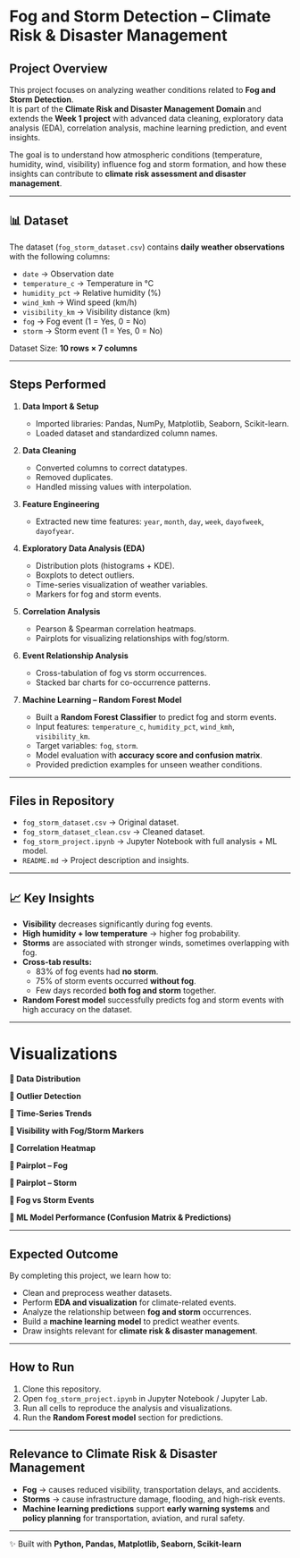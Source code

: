 # Fog and Storm Detection – Climate Risk & Disaster Management  

##  Project Overview  
This project focuses on analyzing weather conditions related to **Fog and Storm Detection**.  
It is part of the **Climate Risk and Disaster Management Domain** and extends the **Week 1 project** with advanced data cleaning, exploratory data analysis (EDA), correlation analysis, machine learning prediction, and event insights.  

The goal is to understand how atmospheric conditions (temperature, humidity, wind, visibility) influence fog and storm formation, and how these insights can contribute to **climate risk assessment and disaster management**.  

---

## 📊 Dataset  
The dataset (`fog_storm_dataset.csv`) contains **daily weather observations** with the following columns:  

- `date` → Observation date  
- `temperature_c` → Temperature in °C  
- `humidity_pct` → Relative humidity (%)  
- `wind_kmh` → Wind speed (km/h)  
- `visibility_km` → Visibility distance (km)  
- `fog` → Fog event (1 = Yes, 0 = No)  
- `storm` → Storm event (1 = Yes, 0 = No)  

 Dataset Size: **10 rows × 7 columns**  

---

##  Steps Performed  

1. **Data Import & Setup**  
   - Imported libraries: Pandas, NumPy, Matplotlib, Seaborn, Scikit-learn.  
   - Loaded dataset and standardized column names.  

2. **Data Cleaning**  
   - Converted columns to correct datatypes.  
   - Removed duplicates.  
   - Handled missing values with interpolation.  

3. **Feature Engineering**  
   - Extracted new time features: `year`, `month`, `day`, `week`, `dayofweek`, `dayofyear`.  

4. **Exploratory Data Analysis (EDA)**  
   - Distribution plots (histograms + KDE).  
   - Boxplots to detect outliers.  
   - Time-series visualization of weather variables.  
   - Markers for fog and storm events.  

5. **Correlation Analysis**  
   - Pearson & Spearman correlation heatmaps.  
   - Pairplots for visualizing relationships with fog/storm.  

6. **Event Relationship Analysis**  
   - Cross-tabulation of fog vs storm occurrences.  
   - Stacked bar charts for co-occurrence patterns.  

7. **Machine Learning – Random Forest Model**  
   - Built a **Random Forest Classifier** to predict fog and storm events.  
   - Input features: `temperature_c`, `humidity_pct`, `wind_kmh`, `visibility_km`.  
   - Target variables: `fog`, `storm`.  
   - Model evaluation with **accuracy score and confusion matrix**.  
   - Provided prediction examples for unseen weather conditions.  

---

## Files in Repository  
- `fog_storm_dataset.csv` → Original dataset.  
- `fog_storm_dataset_clean.csv` → Cleaned dataset.  
- `fog_storm_project.ipynb` → Jupyter Notebook with full analysis + ML model.  
- `README.md` → Project description and insights.  

---

## 📈 Key Insights  

- **Visibility** decreases significantly during fog events.  
- **High humidity + low temperature** → higher fog probability.  
- **Storms** are associated with stronger winds, sometimes overlapping with fog.  
- **Cross-tab results:**  
  - 83% of fog events had **no storm**.  
  - 75% of storm events occurred **without fog**.  
  - Few days recorded **both fog and storm** together.  
- **Random Forest model** successfully predicts fog and storm events with high accuracy on the dataset.  

---

# Visualizations  

**🔹 Data Distribution**  

**🔹 Outlier Detection**  

**🔹 Time-Series Trends**  

**🔹 Visibility with Fog/Storm Markers**  

**🔹 Correlation Heatmap**  

**🔹 Pairplot – Fog**  

**🔹 Pairplot – Storm**  

**🔹 Fog vs Storm Events**  

**🔹 ML Model Performance (Confusion Matrix & Predictions)**  

---

##  Expected Outcome  
By completing this project, we learn how to:  
- Clean and preprocess weather datasets.  
- Perform **EDA and visualization** for climate-related events.  
- Analyze the relationship between **fog and storm** occurrences.  
- Build a **machine learning model** to predict weather events.  
- Draw insights relevant for **climate risk & disaster management**.  

---

##  How to Run  
1. Clone this repository.  
2. Open `fog_storm_project.ipynb` in Jupyter Notebook / Jupyter Lab.  
3. Run all cells to reproduce the analysis and visualizations.  
4. Run the **Random Forest model** section for predictions.  

---

##  Relevance to Climate Risk & Disaster Management  
- **Fog** → causes reduced visibility, transportation delays, and accidents.  
- **Storms** → cause infrastructure damage, flooding, and high-risk events.  
- **Machine learning predictions** support **early warning systems** and **policy planning** for transportation, aviation, and rural safety.  

---

✨ Built with **Python, Pandas, Matplotlib, Seaborn, Scikit-learn**  
